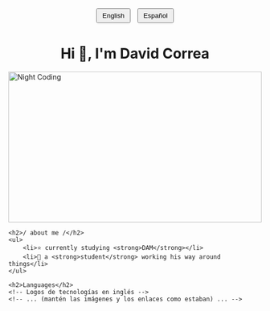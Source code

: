 <!DOCTYPE html>
<html lang="en">
<head>
    <meta charset="UTF-8">
    <title>David Correa's README</title>
    <style>
        .content { display: none; }
        .active { display: block; }
        button { margin: 5px; padding: 5px 10px; cursor: pointer; }
    </style>
</head>
<body>

<!-- Botones de selección de idioma -->
<div align="center">
    <button onclick="setLanguage('en')">English</button>
    <button onclick="setLanguage('es')">Español</button>
</div>

<!-- Contenido en inglés -->
<div id="content-en" class="content active">
    <h1 align="center">Hi 👋, I'm David Correa</h1>
    <img alt="Night Coding" src="https://media2.giphy.com/media/v1.Y2lkPTc5MGI3NjExczVqM3F6cGNpeWg3ZGEyZWVjNnAwNTV0eTA3MGJpc3JiaXg0cHB6aiZlcD12MV9pbnRlcm5hbF9naWZfYnlfaWQmY3Q9Zw/6rOhtOcGJapBECjMkb/giphy.gif" width=100% height="300px" align="center"/>

    <h2>/ about me /</h2>
    <ul>
        <li>⭐ currently studying <strong>DAM</strong></li>
        <li>👾 a <strong>student</strong> working his way around things</li>
    </ul>

    <h2>Languages</h2>
    <!-- Logos de tecnologías en inglés -->
    <!-- ... (mantén las imágenes y los enlaces como estaban) ... -->
</div>

<!-- Contenido en español -->
<div id="content-es" class="content">
    <h1 align="center">Hola 👋, soy David Correa</h1>
    <img alt="Night Coding" src="https://media2.giphy.com/media/v1.Y2lkPTc5MGI3NjExczVqM3F6cGNpeWg3ZGEyZWVjNnAwNTV0eTA3MGJpc3JiaXg0cHB6aiZlcD12MV9pbnRlcm5hbF9naWZfYnlfaWQmY3Q9Zw/6rOhtOcGJapBECjMkb/giphy.gif" width=100% height="300px" align="center"/>

    <h2>/ sobre mí /</h2>
    <ul>
        <li>⭐ Actualmente estudiando <strong>DAM</strong></li>
        <li>👾 Un <strong>estudiante</strong> abriéndose camino</li>
    </ul>

    <h2>Lenguajes</h2>
    <!-- Logos de tecnologías en español -->
    <!-- ... (mantén las imágenes y los enlaces como estaban) ... -->
</div>

<script>
    function setLanguage(language) {
        // Oculta ambos idiomas
        document.getElementById("content-en").classList.remove("active");
        document.getElementById("content-es").classList.remove("active");
        
        // Muestra el idioma seleccionado
        if (language === "en") {
            document.getElementById("content-en").classList.add("active");
        } else if (language === "es") {
            document.getElementById("content-es").classList.add("active");
        }
    }
</script>

</body>
</html>
